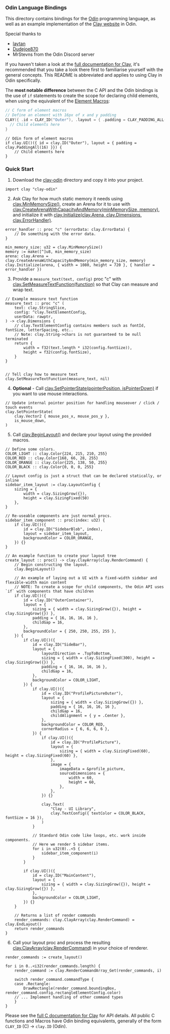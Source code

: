 ### Odin Language Bindings

This directory contains bindings for the [Odin](odin-lang.org) programming language, as well as an example implementation of the [Clay website](https://nicbarker.com/clay) in Odin.

Special thanks to

- [laytan](https://github.com/laytan)
- [Dudejoe870](https://github.com/Dudejoe870)
- MrStevns from the Odin Discord server

If you haven't taken a look at the [full documentation for Clay](https://github.com/nicbarker/clay/blob/main/README.md), it's recommended that you take a look there first to familiarise yourself with the general concepts. This README is abbreviated and applies to using Clay in Odin specifically.

The **most notable difference** between the C API and the Odin bindings is the use of `if` statements to create the scope for declaring child elements, when using the equivalent of the [Element Macros](https://github.com/nicbarker/clay/blob/main/README.md#element-macros):
```C
// C form of element macros
// Define an element with 16px of x and y padding
CLAY({ .id = CLAY_ID("Outer"), .layout = { .padding = CLAY_PADDING_ALL(16) } }) {
  // Child elements here
}
```

```Odin
// Odin form of element macros
if clay.UI()({ id = clay.ID("Outer"), layout = { padding = clay.PaddingAll(16) }}) {
    // Child elements here
}
```

### Quick Start

1. Download the [clay-odin](https://github.com/nicbarker/clay/tree/main/bindings/odin/clay-odin) directory and copy it into your project.

```Odin
import clay "clay-odin"
```

2. Ask Clay for how much static memory it needs using [clay.MinMemorySize()](https://github.com/nicbarker/clay/blob/main/README.md#clay_minmemorysize), create an Arena for it to use with [clay.CreateArenaWithCapacityAndMemory(minMemorySize, memory)](https://github.com/nicbarker/clay/blob/main/README.md#clay_createarenawithcapacityandmemory), and initialize it with [clay.Initialize(clay.Arena, clay.Dimensions, clay.ErrorHandler)](https://github.com/nicbarker/clay/blob/main/README.md#clay_initialize).

```Odin
error_handler :: proc "c" (errorData: clay.ErrorData) {
    // Do something with the error data.
}

min_memory_size: u32 = clay.MinMemorySize()
memory := make([^]u8, min_memory_size)
arena: clay.Arena = clay.CreateArenaWithCapacityAndMemory(min_memory_size, memory)
clay.Initialize(arena, { width = 1080, height = 720 }, { handler = error_handler })
``` 

3. Provide a `measure_text(text, config)` proc "c" with [clay.SetMeasureTextFunction(function)](https://github.com/nicbarker/clay/blob/main/README.md#clay_setmeasuretextfunction) so that Clay can measure and wrap text.

```Odin
// Example measure text function
measure_text :: proc "c" (
    text: clay.StringSlice,
    config: ^clay.TextElementConfig,
    userData: rawptr,
) -> clay.Dimensions {
    // clay.TextElementConfig contains members such as fontId, fontSize, letterSpacing, etc..
    // Note: clay.String->chars is not guaranteed to be null terminated
    return {
        width = f32(text.length * i32(config.fontSize)),
        height = f32(config.fontSize),
    }
}


// Tell clay how to measure text
clay.SetMeasureTextFunction(measure_text, nil)
```

4. **Optional** - Call [clay.SetPointerState(pointerPosition, isPointerDown)](https://github.com/nicbarker/clay/blob/main/README.md#clay_setpointerstate) if you want to use mouse interactions.

```Odin
// Update internal pointer position for handling mouseover / click / touch events
clay.SetPointerState(
    clay.Vector2 { mouse_pos_x, mouse_pos_y },
    is_mouse_down,
)
```

5. Call [clay.BeginLayout()](https://github.com/nicbarker/clay/blob/main/README.md#clay_beginlayout) and declare your layout using the provided macros.

```Odin
// Define some colors.
COLOR_LIGHT :: clay.Color{224, 215, 210, 255}
COLOR_RED :: clay.Color{168, 66, 28, 255}
COLOR_ORANGE :: clay.Color{225, 138, 50, 255}
COLOR_BLACK :: clay.Color{0, 0, 0, 255}

// Layout config is just a struct that can be declared statically, or inline
sidebar_item_layout := clay.LayoutConfig {
    sizing = {
        width = clay.SizingGrow({}),
        height = clay.SizingFixed(50)
    },
}

// Re-useable components are just normal procs.
sidebar_item_component :: proc(index: u32) {
    if clay.UI()({
        id = clay.ID("SidebarBlob", index),
        layout = sidebar_item_layout,
        backgroundColor = COLOR_ORANGE,
    }) {}
}

// An example function to create your layout tree
create_layout :: proc() -> clay.ClayArray(clay.RenderCommand) {
    // Begin constructing the layout.
    clay.BeginLayout()

    // An example of laying out a UI with a fixed-width sidebar and flexible-width main content
    // NOTE: To create a scope for child components, the Odin API uses `if` with components that have children
    if clay.UI()({
        id = clay.ID("OuterContainer"),
        layout = {
            sizing = { width = clay.SizingGrow({}), height = clay.SizingGrow({}) },
            padding = { 16, 16, 16, 16 },
            childGap = 16,
        },
        backgroundColor = { 250, 250, 255, 255 },
    }) {
        if clay.UI()({
            id = clay.ID("SideBar"),
            layout = {
                layoutDirection = .TopToBottom,
                sizing = { width = clay.SizingFixed(300), height = clay.SizingGrow({}) },
                padding = { 16, 16, 16, 16 },
                childGap = 16,
            },
            backgroundColor = COLOR_LIGHT,
        }) {
            if clay.UI()({
                id = clay.ID("ProfilePictureOuter"),
                layout = {
                    sizing = { width = clay.SizingGrow({}) },
                    padding = { 16, 16, 16, 16 },
                    childGap = 16,
                    childAlignment = { y = .Center },
                },
                backgroundColor = COLOR_RED,
                cornerRadius = { 6, 6, 6, 6 },
            }) {
                if clay.UI()({
                    id = clay.ID("ProfilePicture"),
                    layout = {
                        sizing = { width = clay.SizingFixed(60), height = clay.SizingFixed(60) },
                    },
                    image = {
                        imageData = &profile_picture,
                        sourceDimensions = {
                            width = 60,
                            height = 60,
                        },
                    },
                }) {}

                clay.Text(
                    "Clay - UI Library",
                    clay.TextConfig({ textColor = COLOR_BLACK, fontSize = 16 }),
                )
            }

            // Standard Odin code like loops, etc. work inside components.
            // Here we render 5 sidebar items.
            for i in u32(0)..<5 {
                sidebar_item_component(i)
            }
        }

        if clay.UI()({
            id = clay.ID("MainContent"),
            layout = {
                sizing = { width = clay.SizingGrow({}), height = clay.SizingGrow({}) },
            },
            backgroundColor = COLOR_LIGHT,
        }) {}
    }

    // Returns a list of render commands
    render_commands: clay.ClayArray(clay.RenderCommand) = clay.EndLayout()
    return render_commands
}
```

6. Call your layout proc and process the resulting [clay.ClayArray(clay.RenderCommand)](https://github.com/nicbarker/clay/blob/main/README.md#clay_rendercommandarray) in your choice of renderer.

```Odin
render_commands := create_layout()

for i in 0..<i32(render_commands.length) {
    render_command := clay.RenderCommandArray_Get(render_commands, i)

    switch render_command.commandType {
    case .Rectangle:
        DrawRectangle(render_command.boundingBox, render_command.config.rectangleElementConfig.color)
    // ... Implement handling of other command types
    }
}
```

Please see the [full C documentation for Clay](https://github.com/nicbarker/clay/blob/main/README.md) for API details. All public C functions and Macros have Odin binding equivalents, generally of the form `CLAY_ID` (C) -> `clay.ID` (Odin).
